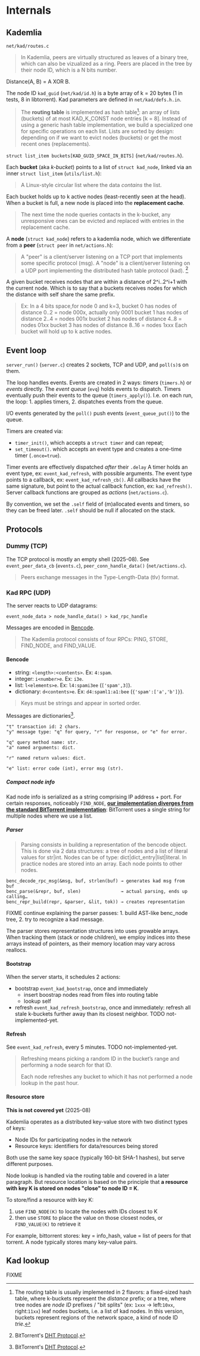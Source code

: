 # Internals

## Kademlia

`net/kad/routes.c`

> In Kademlia, peers are virtually structured as leaves of a binary tree,
> which can also be vizualized as a ring. Peers are placed in the tree by
> their node ID, which is a N bits number.

Distance(A, B) = A XOR B.

The node ID `kad_guid` (`net/kad/id.h`) is a byte array of k = 20 bytes (1 in
tests, 8 in libtorrent). Kad parameters are defined in `net/kad/defs.h.in`.

> The **routing table** is implemented as hash table[^1]: an array of lists
> (buckets) of at most KAD\_K_CONST node entries [k = 8]. Instead of using a
> generic hash table implementation, we build a specialized one for specific
> operations on each list. Lists are sorted by design: depending on if we want
> to evict nodes (buckets) or get the most recent ones (replacements).

`struct list_item buckets[KAD_GUID_SPACE_IN_BITS]` (`net/kad/routes.h`).

Each **bucket** (aka *k-bucket*) points to a list of `struct kad_node`, linked
via an inner `struct list_item` (`utils/list.h`):

> A Linux-style circular list where the data *contains* the list.

Each bucket holds up to k active nodes (least-recently seen at the head). When
a bucket is full, a new node is placed into the **replacement cache**.

> The next time the node queries contacts in the k-bucket, any unresponsive
> ones can be evicted and replaced with entries in the replacement cache.

A **node** (`struct kad_node`) refers to a kademlia node, which we
differentiate from a **peer** (`struct peer` in `net/actions.h`):

> A "peer" is a client/server listening on a TCP port that implements some
> specific protocol (msg). A "node" is a client/server listening on a UDP port
> implementing the distributed hash table protocol (kad). [^2]

A given bucket receives nodes that are within a distance of 2^i..2^i+1 with the
current node. Which is to say that a buckets receives nodes for which the
distance with self share the same prefix.

> Ex: In a 4 bits space,for node 0 and k=3,
>   bucket 0 has nodes of distance 0..2 = node 000x, actually only 0001
>   bucket 1 has nodes of distance 2..4 = nodes 001x
>   bucket 2 has nodes of distance 4..8 = nodes 01xx
>   bucket 3 has nodes of distance 8..16 = nodes 1xxx
> Each bucket will hold up to k active nodes.

## Event loop

`server_run()` (`server.c`) creates 2 sockets, TCP and UDP, and `poll(s)`s on
them.

The loop handles events. Events are created in 2 ways: *timers* (`timers.h`) or
*events* directly. The *event queue* (`evq`) holds events to dispatch. Timers
eventually push their events to the queue (`timers_apply()`). I.e. on each run,
the loop: 1. applies timers, 2. dispatches events from the queue.

I/O events generated by the `poll()` push events (`event_queue_put()`) to the
queue.

Timers are created via:

- `timer_init()`, which accepts a `struct timer` and can repeat;
- `set_timeout()`. which accepts an event type and creates a one-time timer
  (`.once=true`).

Timer events are effectively dispatched *after* their `.delay`
A timer holds an event type, ex: `event_kad_refresh`, with possible arguments.
The event type points to a callback, ex: `event_kad_refresh_cb()`. All
callbacks have the same signature, but point to the actual callback function,
ex: `kad_refresh()`. Server callback functions are grouped as *actions*
(`net/actions.c`).

By convention, we set the `.self` field of (m)allocated events and timers, so
they can be freed later. `.self` should be null if allocated on the stack.

## Protocols

### Dummy (TCP)

The TCP protocol is mostly an empty shell (2025-08). See `event_peer_data_cb` (`events.c`),
`peer_conn_handle_data()` (`net/actions.c`).

> Peers exchange messages in the Type-Length-Data (tlv) format.

### Kad RPC (UDP)

The server reacts to UDP datagrams:

```
event_node_data > node_handle_data() > kad_rpc_handle
```
Messages are encoded in [Bencode](https://www.bittorrent.org/beps/bep_0003.html).

> The Kademlia protocol consists of four RPCs: PING, STORE, FIND\_NODE, and
> FIND_VALUE.

#### Bencode

* string: `<length>:<contents>`. Ex: `4:spam`.
* integer: `i<number>e`. Ex: `i3e`.
* list: `l<elements>e`. Ex: `l4:spami3ee` (`['spam',3]`).
* dictionary: `d<contents>e`. Ex: `d4:spaml1:a1:bee` (`{'spam':['a','b']}`).

> Keys must be strings and appear in sorted order.

Messages are dictionaries[^2].

```
"t" transaction id: 2 chars.
"y" message type: "q" for query, "r" for response, or "e" for error.

"q" query method name: str.
"a" named arguments: dict.

"r" named return values: dict.

"e" list: error code (int), error msg (str).
```

##### Compact node info

Kad node info is serialized as a string comprising IP address + port. For
certain responses, noticeably `FIND_NODE`, [**our implementation diverges from
the standard BitTorrent
implementation**](https://github.com/arvidn/libtorrent/blob/e2b12e72d89d3037a4d927bef70d663b1fbb2530/src/kademlia/node.cpp#L759):
BitTorrent uses a single string for multiple nodes where we use a list.

##### Parser

> Parsing consists in building a representation of the bencode object. This is
> done via 2 data structures: a tree of nodes and a list of literal values for
> str|int. Nodes can be of type: dict|dict_entry|list|literal. In practice
> nodes are stored into an array. Each node points to other nodes.

```
benc_decode_rpc_msg(&msg, buf, strlen(buf) → generates kad msg from buf
benc_parse(&repr, buf, slen)               → actual parsing, ends up calling…
benc_repr_build(repr, &parser, &lit, tok)) → creates representation
```
FIXME continue explaining the parser passes: 1. build AST-like benc_node
tree, 2. try to recognize a kad message.

The parser stores representation structures into uses growable arrays. When
tracking them (stack or node children), we employ indices into these arrays
instead of pointers, as their memory location may vary across reallocs.

#### Bootstrap

When the server starts, it schedules 2 actions:

- bootstrap `event_kad_bootstrap`, once and immediately
  - insert boostrap nodes read from files into routing table
  - lookup self
- refresh `event_kad_refresh_bootstrap`, once and immediately: refresh all
  stale k-buckets further away than its closest neighbor.
  TODO not-implemented-yet.

#### Refresh

See `event_kad_refresh`, every 5 minutes. TODO not-implemented-yet.

> Refreshing means picking a random ID in the bucket’s range and performing a
> node search for that ID.
>
> Each node refreshes any bucket to which it has not performed a node lookup in
> the past hour.

#### Resource store

**This is not covered yet** (2025-08)

Kademlia operates as a distributed key-value store with two distinct
types of keys:

- Node IDs for participating nodes in the network
- Resource keys: identifiers for data/resources being stored

Both use the same key space (typically 160-bit SHA-1 hashes), but serve
different purposes.

Node lookup is handled via the routing table and covered in a later
paragraph. But resource location is based on the principle that **a resource
with key K is stored on nodes "close" to node ID = K**.

To store/find a resource with key K:

1. use `FIND_NODE(K)` to locate the nodes with IDs closest to K
2. then use `STORE` to place the value on those closest nodes, or
   `FIND_VALUE(K)` to retrieve it

For example, bittorrent stores: key = info_hash, value = list of peers for that
torrent. A node typically stores many key-value pairs.

## Kad lookup

FIXME

[^1]: The routing table is usually implemented in 2 flavors: a fixed-sized hash
    table, where k-buckets represent the *distance* prefix; or a tree, where
    tree nodes are *node ID* prefixes / "bit splits" (ex: `1xxx` → left:`10xx`,
    right:`11xx`) leaf nodes buckets, i.e. a list of kad nodes. In this
    version, buckets represent regions of the network space, a kind of node ID
    *trie*.

[^2]: BitTorrent's [DHT Protocol](https://bittorrent.org/beps/bep_0005.html).
